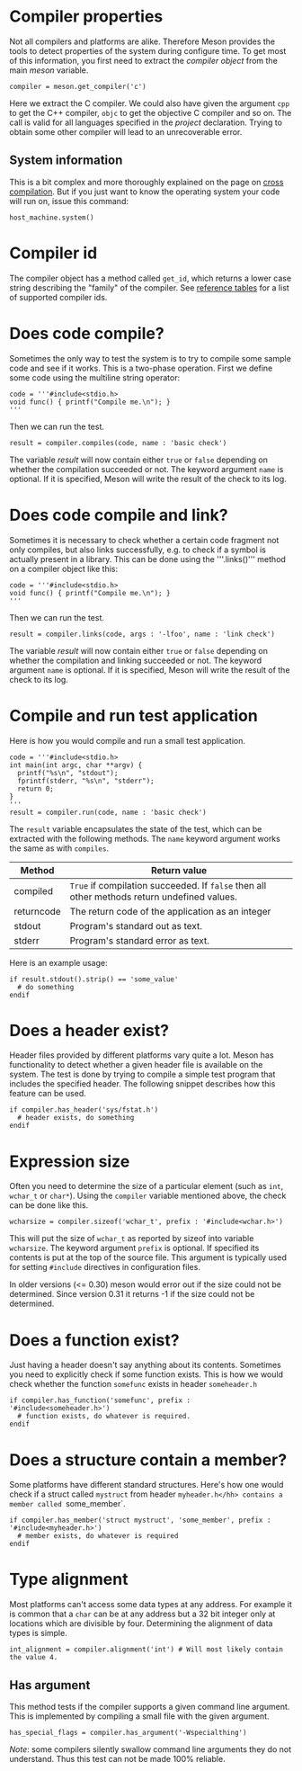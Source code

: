# Compiler properties

Not all compilers and platforms are alike. Therefore Meson provides
the tools to detect properties of the system during configure time. To
get most of this information, you first need to extract the *compiler
object* from the main *meson* variable.

```meson
compiler = meson.get_compiler('c')
```

Here we extract the C compiler. We could also have given the argument
`cpp` to get the C++ compiler, `objc` to get the objective C compiler
and so on. The call is valid for all languages specified in the
*project* declaration. Trying to obtain some other compiler will lead
to an unrecoverable error.

## System information

This is a bit complex and more thoroughly explained on the page on
[cross compilation](Cross-compilation.md). But if you just want to
know the operating system your code will run on, issue this command:

```meson
host_machine.system()
```

Compiler id
==

The compiler object has a method called `get_id`, which returns a
lower case string describing the "family" of the compiler. See
[reference tables](Reference-tables.md) for a list of supported
compiler ids.

Does code compile?
==

Sometimes the only way to test the system is to try to compile some
sample code and see if it works. This is a two-phase operation. First
we define some code using the multiline string operator:

```meson
code = '''#include<stdio.h>
void func() { printf("Compile me.\n"); }
'''
```

Then we can run the test.

```meson
result = compiler.compiles(code, name : 'basic check')
```

The variable *result* will now contain either `true` or `false`
depending on whether the compilation succeeded or not. The keyword
argument `name` is optional. If it is specified, Meson will write the
result of the check to its log.

Does code compile and link?
==

Sometimes it is necessary to check whether a certain code fragment not
only compiles, but also links successfully, e.g. to check if a symbol
is actually present in a library. This can be done using the
'''.links()''' method on a compiler object like this:

```meson
code = '''#include<stdio.h>
void func() { printf("Compile me.\n"); }
'''
```

Then we can run the test.

```meson
result = compiler.links(code, args : '-lfoo', name : 'link check')
```

The variable *result* will now contain either `true` or `false`
depending on whether the compilation and linking succeeded or not. The
keyword argument `name` is optional. If it is specified, Meson will
write the result of the check to its log.


Compile and run test application
==

Here is how you would compile and run a small test application.

```meson
code = '''#include<stdio.h>
int main(int argc, char **argv) {
  printf("%s\n", "stdout");
  fprintf(stderr, "%s\n", "stderr");
  return 0;
}
'''
result = compiler.run(code, name : 'basic check')
```

The `result` variable encapsulates the state of the test, which can be
extracted with the following methods. The `name` keyword argument
works the same as with `compiles`.

| Method     | Return value
| ------     | ------------
| compiled   | `True` if compilation succeeded. If `false` then all other methods return undefined values.
| returncode | The return code of the application as an integer
| stdout     | Program's standard out as text.
| stderr     | Program's standard error as text.

Here is an example usage:

```meson
if result.stdout().strip() == 'some_value'
  # do something
endif
```


Does a header exist?
==

Header files provided by different platforms vary quite a lot. Meson
has functionality to detect whether a given header file is available
on the system. The test is done by trying to compile a simple test
program that includes the specified header. The following snippet
describes how this feature can be used.

```meson
if compiler.has_header('sys/fstat.h')
  # header exists, do something
endif
```

Expression size
==

Often you need to determine the size of a particular element (such as
`int`, `wchar_t` or `char*`). Using the `compiler` variable mentioned
above, the check can be done like this.

```meson
wcharsize = compiler.sizeof('wchar_t', prefix : '#include<wchar.h>')
```

This will put the size of `wchar_t` as reported by sizeof into
variable `wcharsize`. The keyword argument `prefix` is optional. If
specified its contents is put at the top of the source file. This
argument is typically used for setting `#include` directives in
configuration files.

In older versions (<= 0.30) meson would error out if the size could
not be determined. Since version 0.31 it returns -1 if the size could
not be determined.

Does a function exist?
==

Just having a header doesn't say anything about its
contents. Sometimes you need to explicitly check if some function
exists. This is how we would check whether the function `somefunc`
exists in header `someheader.h`

```meson
if compiler.has_function('somefunc', prefix : '#include<someheader.h>')
  # function exists, do whatever is required.
endif
```

Does a structure contain a member?
==

Some platforms have different standard structures. Here's how one
would check if a struct called `mystruct` from header `myheader.h</hh>
contains a member called `some_member`.

```meson
if compiler.has_member('struct mystruct', 'some_member', prefix : '#include<myheader.h>')
  # member exists, do whatever is required
endif
```

Type alignment
==

Most platforms can't access some data types at any address. For
example it is common that a `char` can be at any address but a 32 bit
integer only at locations which are divisible by four. Determining the
alignment of data types is simple.

```meson
int_alignment = compiler.alignment('int') # Will most likely contain the value 4.
```

## Has argument

This method tests if the compiler supports a given command line
argument. This is implemented by compiling a small file with the given
argument.

```meson
has_special_flags = compiler.has_argument('-Wspecialthing')
```

*Note*: some compilers silently swallow command line arguments they do
not understand. Thus this test can not be made 100% reliable.
